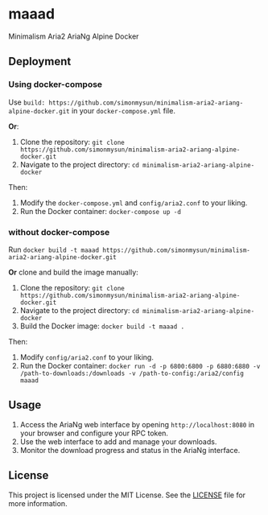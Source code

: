 # maaad

Minimalism Aria2 AriaNg Alpine Docker

## Deployment

### Using docker-compose

Use `build: https://github.com/simonmysun/minimalism-aria2-ariang-alpine-docker.git` in your `docker-compose.yml` file.

__Or__:

1. Clone the repository: `git clone https://github.com/simonmysun/minimalism-aria2-ariang-alpine-docker.git`
2. Navigate to the project directory: `cd minimalism-aria2-ariang-alpine-docker`

Then:

1. Modify the `docker-compose.yml` and `config/aria2.conf` to your liking.
2. Run the Docker container: `docker-compose up -d`

### without docker-compose

Run `docker build -t maaad https://github.com/simonmysun/minimalism-aria2-ariang-alpine-docker.git`

__Or__ clone and build the image manually:

1. Clone the repository: `git clone https://github.com/simonmysun/minimalism-aria2-ariang-alpine-docker.git`
2. Navigate to the project directory: `cd minimalism-aria2-ariang-alpine-docker`
3. Build the Docker image: `docker build -t maaad .`

Then:

1. Modify `config/aria2.conf` to your liking.
2. Run the Docker container: `docker run -d -p 6800:6800 -p 6880:6880 -v /path-to-downloads:/downloads -v /path-to-config:/aria2/config maaad`

## Usage

1. Access the AriaNg web interface by opening `http://localhost:8080` in your browser and configure your RPC token.
2. Use the web interface to add and manage your downloads.
3. Monitor the download progress and status in the AriaNg interface.

## License

This project is licensed under the MIT License. See the [LICENSE](LICENSE) file for more information.
